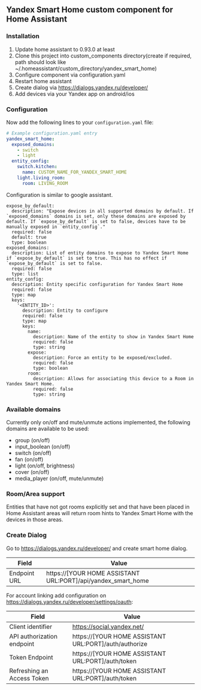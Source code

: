 ## Yandex Smart Home custom component for Home Assistant

### Installation

1. Update home assistant to 0.93.0 at least
1. Clone this project into custom_components directory(create if required, 
path should look like ~/.homeassistant/custom_directory/yandex_smart_home)
1. Configure component via configuration.yaml
1. Restart home assistant
1. Create dialog via https://dialogs.yandex.ru/developer/
1. Add devices via your Yandex app on android/ios

### Configuration

Now add the following lines to your `configuration.yaml` file:

```yaml
# Example configuration.yaml entry
yandex_smart_home:
  exposed_domains:
    - switch
    - light
  entity_config:
    switch.kitchen:
      name: CUSTOM_NAME_FOR_YANDEX_SMART_HOME
    light.living_room:
      room: LIVING_ROOM
```

Configuration is similar to google assistant.

```
expose_by_default:
  description: "Expose devices in all supported domains by default. If `exposed_domains` domains is set, only these domains are exposed by default. If `expose_by_default` is set to false, devices have to be manually exposed in `entity_config`."
  required: false
  default: true
  type: boolean
exposed_domains:
  description: List of entity domains to expose to Yandex Smart Home if `expose_by_default` is set to true. This has no effect if `expose_by_default` is set to false.
  required: false
  type: list
entity_config:
  description: Entity specific configuration for Yandex Smart Home
  required: false
  type: map
  keys:
    '<ENTITY_ID>':
      description: Entity to configure
      required: false
      type: map
      keys:
        name:
          description: Name of the entity to show in Yandex Smart Home
          required: false
          type: string
        expose:
          description: Force an entity to be exposed/excluded.
          required: false
          type: boolean
        room:
          description: Allows for associating this device to a Room in Yandex Smart Home.
          required: false
          type: string
```

### Available domains

Currently only on/off and mute/unmute actions implemented, the following domains are available to be used:

- group (on/off)
- input_boolean (on/off)
- switch (on/off)
- fan (on/off)
- light (on/off, brightness)
- cover (on/off)
- media_player (on/off, mute/unmute)

### Room/Area support

Entities that have not got rooms explicitly set and that have been placed in Home Assistant areas will return room hints to Yandex Smart Home with the devices in those areas.

### Create Dialog

Go to https://dialogs.yandex.ru/developer/ and create smart home dialog.

Field | Value
------------ | -------------
Endpoint URL | https://[YOUR HOME ASSISTANT URL:PORT]/api/yandex_smart_home

For account linking add configuration on https://dialogs.yandex.ru/developer/settings/oauth:

Field | Value
------------ | -------------
Client identifier | https://social.yandex.net/
API authorization endpoint | https://[YOUR HOME ASSISTANT URL:PORT]/auth/authorize
Token Endpoint | https://[YOUR HOME ASSISTANT URL:PORT]/auth/token
Refreshing an Access Token | https://[YOUR HOME ASSISTANT URL:PORT]/auth/token
